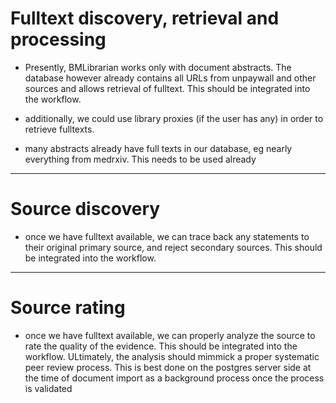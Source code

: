 # Fulltext discovery, retrieval and processing

- Presently, BMLibrarian works only with document abstracts. The database however already contains all URLs from unpaywall and other sources and allows retrieval of fulltext. This should be integrated into the workflow.

- additionally, we could use library proxies (if the user has any) in order to retrieve fulltexts. 

- many abstracts already have full texts in our database, eg nearly everything from medrxiv. This needs to be used already

---

# Source discovery

- once we have fulltext available, we can trace back any statements to their original primary source, and reject secondary sources. This should be integrated into the workflow.

---

# Source rating

- once we have fulltext available, we can properly analyze the source to rate the quality of the evidence. This should be integrated into the workflow. ULtimately, the analysis should mimmick a proper systematic peer review process. This is best done on the postgres server side at the time of document import as a background process once the process is validated